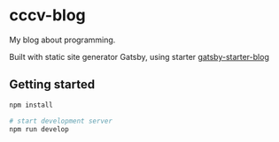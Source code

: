 # cccv-blog

My blog about programming. 

Built with static site generator Gatsby, using starter [gatsby-starter-blog](https://github.com/gatsbyjs/gatsby-starter-blog)

## Getting started

```bash
npm install

# start development server
npm run develop
```
